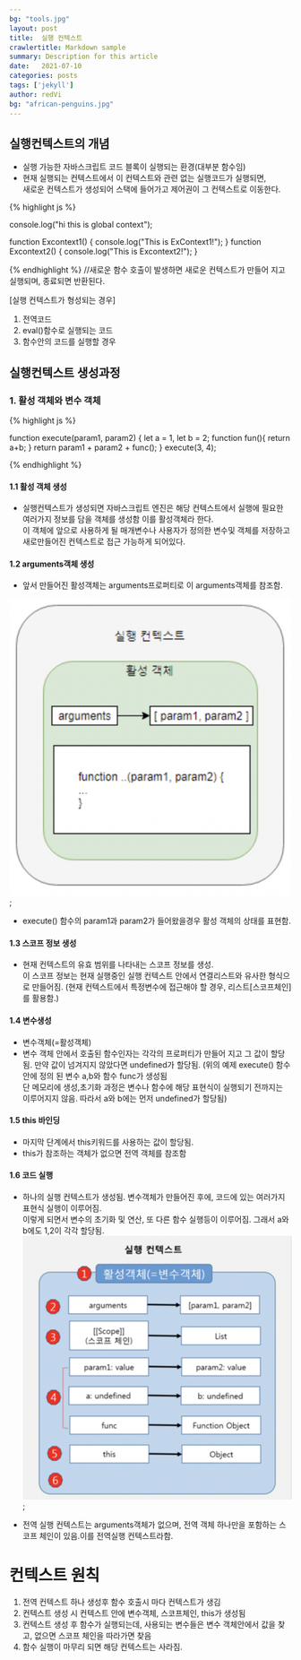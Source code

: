 ```yaml
---
bg: "tools.jpg"
layout: post
title:  실행 컨텍스트
crawlertitle: Markdown sample
summary: Description for this article
date:   2021-07-10
categories: posts
tags: ['jekyll']
author: redVi
bg: "african-penguins.jpg"
---
```


## 실행컨텍스트의 개념
- 실행 가능한 자바스크립트 코드 블록이 실행되는 환경(대부분 함수임)
- 현재 실행되는 컨텍스트에서 이 컨텍스트와 관련 없는 실행코드가 실행되면,<br> 
새로운 컨텍스트가 생성되어 스택에 들어가고 제어권이 그 컨텍스트로 이동한다.

{% highlight js %}

 console.log("hi this is global context");
 
 function Excontext1() {
   console.log("This is ExContext1!");
 }
 function Excontext2() {
   console.log("This is Excontext2!");
 }

{% endhighlight %}
//새로운 함수 호출이 발생하면 새로운 컨텍스트가 만들어 지고 실행되며, 종료되면 반환된다.



[실행 컨텍스트가 형성되는 경우]
1. 전역코드
2. eval()함수로 실행되는 코드
3. 함수안의 코드를 실행할 경우 

## 실행컨텍스트 생성과정

### 1. 활성 객체와 변수 객체
{% highlight js %}

function execute(param1, param2) {
  let a = 1, let b = 2;
  function fun(){
    return a+b;
  }
  return param1 + param2 + func();
}
execute(3, 4);

{% endhighlight %}

#### 1.1 활성 객체 생성
- 실행컨텍스트가 생성되면 자바스크립트 엔진은 해당 컨텍스트에서 실행에 필요한 <br> 여러가지 정보를 담을 객체를 생성함 이를 활성객체라 한다.<br>
이 객체에 앞으로 사용하게 될 매개변수나 사용자가 정의한 변수및 객체를 저장하고 새로만들어진 컨텍스트로 접근 가능하게 되어있다.
#### 1.2 arguments객체 생성
- 앞서 만들어진 활성객체는 arguments프로퍼티로 이 arguments객체를 참조함.

![](../assets/img/ex01.png);
* execute() 함수의 param1과 param2가 들어왔을경우 활성 객체의 상태를 표현함.

#### 1.3 스코프 정보 생성
- 현재 컨텍스트의 유효 범위를 나타내는 스코프 정보를 생성.<br>
이 스코프 정보는 현재 실행중인 실행 컨텍스트 안에서 연결리스트와 유사한 형식으로 만들어짐.
(현재 컨텍스트에서 특정변수에 접근해야 할 경우, 리스트[스코프체인]를 활용함.)

#### 1.4 변수생성
- 변수객체(=활성객체)
- 변수 객체 안에서 호출된 함수인자는 각각의 프로퍼티가 만들어 지고 그 값이 할당됨. 만약 값이 넘겨지지 않았다면 undefined가 할당됨.
(위의 예제 execute() 함수안에 정의 된 변수 a,b와 함수 func가 생성됨<br> 단 메모리에 생성,초기화 과정은 변수나 함수에 해당 표현식이 실행되기
전까지는 이루어지지 않음. 따라서 a와 b에는 먼저 undefined가 할당됨)

#### 1.5 this 바인딩
- 마지막 단계에서 this키워드를 사용하는 값이 할당됨.
- this가 참조하는 객체가 없으면 전역 객체를 참조함

#### 1.6 코드 실행
- 하나의 실행 컨텍스트가 생성됨. 변수객체가 만들어진 후에, 코드에 있는 여러가지 표현식 실행이 이루어짐.<br>
 이렇게 되면서 변수의 초기화 및 연산, 또 다른 함수 실행등이 이루어짐. 그래서 a와 b에도 1,2이 각각 할당됨.
![](../assets/img/ex02.png);

* 전역 실행 컨텍스트는 arguments객체가 없으며, 전역 객체 하나만을 포함하는 스코프 체인이 있음.이를 전역실행 컨텍스트라함.

# 컨텍스트 원칙
1. 전역 컨텍스트 하나 생성후 함수 호출시 마다 컨텍스트가 생김
2. 컨텍스트 생성 시 컨텍스트 안에 변수객체, 스코프체인, this가 생성됨
3. 컨텍스트 생성 후 함수가 실행되는데, 사용되는 변수들은 변수 객체안에서 값을 찾고, 없으면 스코프 체인을 따라가면 찾음
4. 함수 실행이 마무리 되면 해당 컨텍스트는 사라짐.